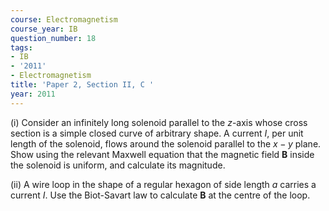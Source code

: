 ```yaml
---
course: Electromagnetism
course_year: IB
question_number: 18
tags:
- IB
- '2011'
- Electromagnetism
title: 'Paper 2, Section II, C '
year: 2011
---
```




(i) Consider an infinitely long solenoid parallel to the $z$-axis whose cross section is a simple closed curve of arbitrary shape. A current $I$, per unit length of the solenoid, flows around the solenoid parallel to the $x-y$ plane. Show using the relevant Maxwell equation that the magnetic field $\mathbf{B}$ inside the solenoid is uniform, and calculate its magnitude.

(ii) A wire loop in the shape of a regular hexagon of side length $a$ carries a current $I$. Use the Biot-Savart law to calculate $\mathbf{B}$ at the centre of the loop.